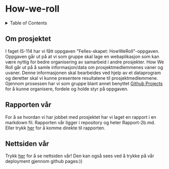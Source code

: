 # How-we-roll

<!-- TABLE OF CONTENTS -->
<details>
  <summary>Table of Contents</summary>
  <ol>
    <li>
      <a href="#om-prosjektet">Om prosjektet</a>
    <li>
      <a href="#rapporten-vår">Rapporten vår</a>
    <li><a href="#fs-system">FS-SYSTEM</a></li>
    <ul>
        <li><a href="#fs-system-seg">FS-SYSTEM-SEG</a></li>
      </ul>
    </li>
    <li><a href="#fs-tester">FS-TESTER</a></li>
    <li><a href="#nettsiden-vår">Nettsiden vår</a></li>
    <li><a href="#license">License</a></li>
    <li><a href="#contact">Contact</a></li>
    <li><a href="#acknowledgments">Acknowledgments</a></li>
  </ol>
</details>


<!-- Om prosjektet -->
## Om prosjektet
I faget IS-114 har vi fått oppgaven "Felles-skapet: HowWeRoll"-oppgaven. Oppgaven går ut på at vi som gruppe skal lage en webaplikasjon som kan være nyttig for bedre organisering av samarbeid i andre prosjekter. How We Roll går ut på å samle informasjon/data om prosjektmedlemmenes vaner og uvaner. Denne informasjonen skal bearbeides ved hjelp av et dataprogram og deretter skal vi kunne presentere resultatene til prosjektmedlemmene. 
Gjennom prosessen har vi som gruppe blant annet benyttet [Github Projects](https://github.com/users/buseliiik/projects/4/views/1) for å kunne organisere, fordele og holde styr på oppgaven.

<!-- Rapporten vår -->
## Rapporten vår
For å se hvordan vi har jobbet med prosjektet har vi laget en rapport i en markdown fil. Rapporten vår ligger i repository og heter Rapport-2b.md. Eller trykk [her](/buseliiik/How-we-roll/blob/main/Rapport-2b.md) for å komme direkte til rapporten. 

<!-- Nettsiden vår -->
## Nettsiden vår
Trykk [her](/main/Rapport-2b.md) for å se nettsiden vår! Den kan også sees ved å trykke på vår deployment gjennom github pages:))

